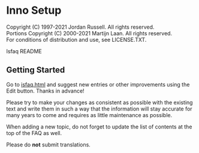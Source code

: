Inno Setup
==========

Copyright (C) 1997-2021 Jordan Russell. All rights reserved.  
Portions Copyright (C) 2000-2021 Martijn Laan. All rights reserved.  
For conditions of distribution and use, see LICENSE.TXT.

Isfaq README

Getting Started
---------------

Go to [isfaq.html] and suggest new entries or other improvements using the Edit button. Thanks in advance!

Please try to make your changes as consistent as possible with the existing text and write them in such a way that the information will stay accurate for many years to come and requires as little maintenance as possible.

When adding a new topic, do not forget to update the list of contents at the top of the FAQ as well.

Please do <b>not</b> submit translations.

<!-- Link references -->
[isfaq.html]: <https://github.com/jrsoftware/isfaq/blob/main/isfaq.html>